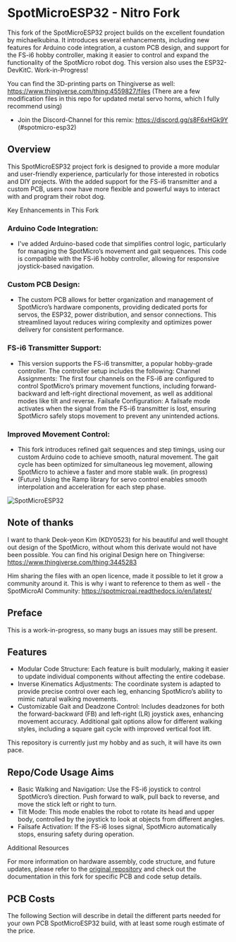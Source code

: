 # SpotMicroESP32 - Nitro Fork

This fork of the SpotMicroESP32 project builds on the excellent foundation by michaelkubina. It introduces several enhancements, including new features for Arduino code integration, a custom PCB design, and support for the FS-i6 hobby controller, making it easier to control and expand the functionality of the SpotMicro robot dog. This version also uses the ESP32-DevKitC. Work-in-Progress!

You can find the 3D-printing parts on Thingiverse as well: https://www.thingiverse.com/thing:4559827/files
(There are a few modification files in this repo for updated metal servo horns, which I fully recommend using)

- Join the Discord-Channel for this remix: https://discord.gg/s8F6xHGk9Y (#spotmicro-esp32)

## Overview
This SpotMicroESP32 project fork is designed to provide a more modular and user-friendly experience, particularly for those interested in robotics and DIY projects. With the added support for the FS-i6 transmitter and a custom PCB, users now have more flexible and powerful ways to interact with and program their robot dog.

Key Enhancements in This Fork

### Arduino Code Integration: 
- I've added Arduino-based code that simplifies control logic, particularly for managing the SpotMicro’s movement and gait sequences. This code is compatible with the FS-i6 hobby controller, allowing for responsive joystick-based navigation.

### Custom PCB Design: 
- The custom PCB allows for better organization and management of SpotMicro’s hardware components, providing dedicated ports for servos, the ESP32, power distribution, and sensor connections. This streamlined layout reduces wiring complexity and optimizes power delivery for consistent performance.

### FS-i6 Transmitter Support: 
- This version supports the FS-i6 transmitter, a popular hobby-grade controller. The controller setup includes the following:
        Channel Assignments: The first four channels on the FS-i6 are configured to control SpotMicro’s primary movement functions, including forward-backward and left-right directional movement, as well as additional modes like tilt and reverse.
        Failsafe Configuration: A failsafe mode activates when the signal from the FS-i6 transmitter is lost, ensuring SpotMicro safely stops movement to prevent any unintended actions.

### Improved Movement Control:
- This fork introduces refined gait sequences and step timings, using our custom Arduino code to achieve smooth, natural movement. The gait cycle has been optimized for simultaneous leg movement, allowing SpotMicro to achieve a faster and more stable walk. (in progress)
- (Future) Using the Ramp library for servo control enables smooth interpolation and acceleration for each step phase.

![SpotMicroESP32](https://github.com/michaelkubina/SpotMicroESP32/blob/master/spotmicroESP32.jpg)

## Note of thanks
I want to thank Deok-yeon Kim (KDY0523) for his beautiful and well thought out design of the SpotMicro, without whom this derivate would not have been possible. You can find his original Design here on Thingiverse: https://www.thingiverse.com/thing:3445283

Him sharing the files with an open licence, made it possible to let it grow a community around it. This is why i want to reference to them as well - the SpotMicroAI Community: https://spotmicroai.readthedocs.io/en/latest/

## Preface
This is a work-in-progress, so many bugs an issues may still be present.

## Features
- Modular Code Structure: Each feature is built modularly, making it easier to update individual components without affecting the entire codebase.
- Inverse Kinematics Adjustments: The coordinate system is adapted to provide precise control over each leg, enhancing SpotMicro’s ability to mimic natural walking movements.
- Customizable Gait and Deadzone Control: Includes deadzones for both the forward-backward (FB) and left-right (LR) joystick axes, enhancing movement accuracy. Additional gait options allow for different walking styles, including a square gait cycle with improved vertical foot lift.

This repository is currently just my hobby and as such, it will have its own pace.

## Repo/Code Usage Aims
- Basic Walking and Navigation: Use the FS-i6 joystick to control SpotMicro’s direction. Push forward to walk, pull back to reverse, and move the stick left or right to turn.
- Tilt Mode: This mode enables the robot to rotate its head and upper body, controlled by the joystick to look at objects from different angles.
- Failsafe Activation: If the FS-i6 loses signal, SpotMicro automatically stops, ensuring safety during operation.

Additional Resources

For more information on hardware assembly, code structure, and future updates, please refer to the [original repository](https://github.com/michaelkubina/SpotMicroESP32) and check out the documentation in this fork for specific PCB and code setup details.

## PCB Costs
The following Section will describe in detail the different parts needed for your own PCB SpotMicroESP32 build, with at least some rough estimate of the price.

